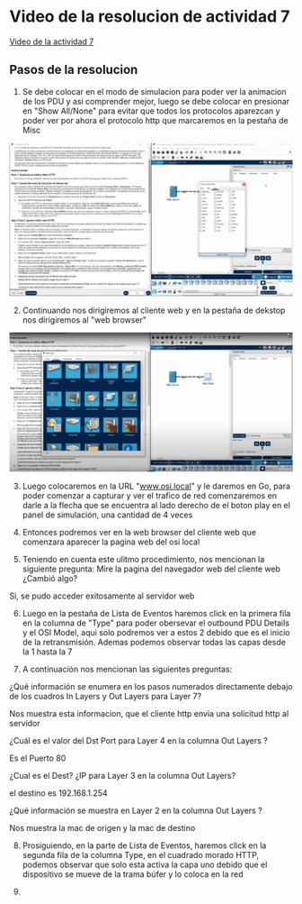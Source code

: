 # Video de la resolucion de actividad 7

<a   href="https://drive.google.com/drive/folders/1kKALKRy8j1qCEVvR-F1YJ7lfcEQwNdCp?usp=sharing" target="_blank" >Video de la actividad 7 </a>


## Pasos de la resolucion

1. Se debe colocar en el modo de simulacion para poder ver la animacion de los PDU y asi comprender mejor, luego se debe colocar en presionar en "Show All/None" para evitar que todos los protocolos aparezcan y poder ver por ahora el protocolo http que marcaremos en la pestaña de Misc

![image](https://github.com/BrunoXIII-Gav/Cabrar---Redes-y-comunicaci-n/blob/main/Actividades/Actividad7-C8280/Imagenes_actividad7/1_actividad7.PNG)


2. Continuando nos dirigiremos al cliente web y en la pestaña de dekstop nos dirigiremos al "web browser"

![image](https://github.com/BrunoXIII-Gav/Cabrar---Redes-y-comunicaci-n/blob/main/Actividades/Actividad7-C8280/Imagenes_actividad7/2_activ7.PNG)

3. Luego colocaremos en la URL "www.osi.local" y le daremos en Go, para poder comenzar a capturar y ver el trafico de red comenzaremos en darle a la flecha que se encuentra al lado derecho de el boton play en el panel de simulación, una cantidad de 4 veces



4.  Entonces podremos ver en la web browser del cliente web que comenzara aparecer la pagina web del osi local



5.  Teniendo en cuenta este ulitmo procedimiento, nos mencionan la siguiente pregunta: Mire la pagina del navegador web del cliente web ¿Cambió algo?

Si, se pudo acceder exitosamente al servidor web

6.  Luego en la pestaña de Lista de Eventos haremos click en la primera fila en la columna de "Type" para poder obersevar el outbound PDU Details y el OSI Model, aqui solo podremos ver a estos 2 debido que es el inicio de la retransmisión. Ademas podemos observar todas las capas desde la 1 hasta la 7


7.  A continuación nos mencionan las siguientes preguntas:

¿Qué información se enumera en los pasos numerados directamente debajo de los cuadros In Layers y Out Layers para Layer 7?

Nos muestra esta informacion, que el cliente http envia una solicitud http al servidor

¿Cuál es el valor del Dst Port para Layer 4 en la columna Out Layers ?

Es el Puerto 80

¿Cual es el Dest? ¿IP para Layer 3 en la columna Out Layers?

el destino es 192.168.1.254

¿Qué información se muestra en Layer 2 en la columna Out Layers ?

Nos muestra la mac de origen y la mac de destino


8.  Prosiguiendo, en la parte de Lista de Eventos, haremos click en la segunda fila de la columna Type, en el cuadrado morado HTTP, podemos observar que solo esta activa la capa uno debido que el dispositivo se mueve de la trama búfer y lo coloca en la red



9.  
